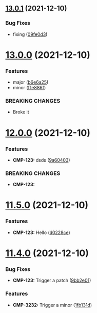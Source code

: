 ## [13.0.1](https://github.com/alltidsemester/restrict-branch/compare/v13.0.0...v13.0.1) (2021-12-10)


### Bug Fixes

* fixing ([09fe0d3](https://github.com/alltidsemester/restrict-branch/commit/09fe0d3c4eb06ff7b9b590cbe41ae30e0c53fea9))



# [13.0.0](https://github.com/alltidsemester/restrict-branch/compare/v12.0.0...v13.0.0) (2021-12-10)


### Features

* major ([b6e6a25](https://github.com/alltidsemester/restrict-branch/commit/b6e6a250250579e4465f92afd7dcd03d7deee55c))
* minor ([f1e886f](https://github.com/alltidsemester/restrict-branch/commit/f1e886f71bc6aeee83c0a111ddefbc185ce6292b))


### BREAKING CHANGES

* Broke it



# [12.0.0](https://github.com/alltidsemester/restrict-branch/compare/v11.5.0...v12.0.0) (2021-12-10)


### Features

* **CMP-123:** dsds ([9a60403](https://github.com/alltidsemester/restrict-branch/commit/9a60403c2581843d265189938790ec3f314ea63e))


### BREAKING CHANGES

* **CMP-123:** 



# [11.5.0](https://github.com/alltidsemester/restrict-branch/compare/v11.4.0...v11.5.0) (2021-12-10)


### Features

* **CMP-123:** Hello ([d0228ce](https://github.com/alltidsemester/restrict-branch/commit/d0228ce3f1acb362191647bc37dba96f9e8cf614))



# [11.4.0](https://github.com/alltidsemester/restrict-branch/compare/v11.3.2...v11.4.0) (2021-12-10)


### Bug Fixes

* **CMP-123:** Trigger a patch ([9bb2e01](https://github.com/alltidsemester/restrict-branch/commit/9bb2e01708eb3ce4516778e8a7c5bc4b8ed67a35))


### Features

* **CMP-3232:** Trigger a minor ([1fb131d](https://github.com/alltidsemester/restrict-branch/commit/1fb131dad517e1915c632b8e626e59470a294f0a))



